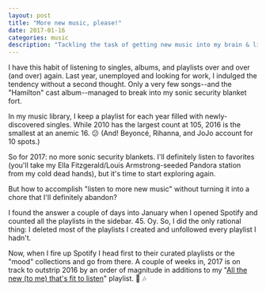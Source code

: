 ```yaml
---
layout: post
title: "More new music, please!"
date: 2017-01-16
categories: music
description: "Tackling the task of getting new music into my brain & library."
---
```


I have this habit of listening to singles, albums, and playlists over and over (and over) again. Last year, unemployed and looking for work, I indulged the tendency without a second thought. Only a very few songs--and the "Hamilton" cast album--managed to break into my sonic security blanket fort. 

In my music library, I keep a playlist for each year filled with newly-discovered singles. While 2010 has the largest count at 105, 2016 is the smallest at an anemic 16. :confused: (And! Beyoncé, Rihanna, and JoJo account for 10 spots.)

So for 2017: no more sonic security blankets. I'll definitely listen to favorites (you'll take my Ella Fitzgerald/Louis Armstrong-seeded Pandora station from my cold dead hands), but it's time to start exploring again. 

But how to accomplish "listen to more new music" without turning it into a chore that I'll definitely abandon?

I found the answer a couple of days into January when I opened Spotify and counted all the playlists in the sidebar. 45. Oy. So, I did the only rational thing: I deleted most of the playlists I created and unfollowed every playlist I hadn't. 

Now, when I fire up Spotify I head first to their curated playlists or the "mood" collections and go from there. A couple of weeks in, 2017 is on track to outstrip 2016 by an order of magnitude in additions to  my "[All the new (to me) that's fit to listen](https://open.spotify.com/user/dotsara/playlist/5lA85C8bu4zRpVCqu88jMa)" playlist. :nail_care: :notes: